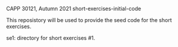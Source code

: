 CAPP 30121, Autumn 2021
short-exercises-initial-code

This reposistory will be used to provide the seed code for the short
exercises.

se1: directory for short exercises #1.
